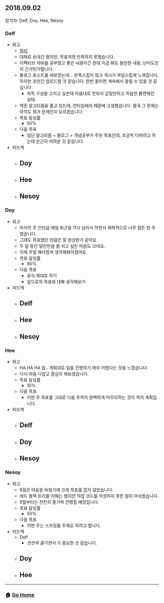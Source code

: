 ## 2018.09.02
참석자: Delf, Doy, Hee, Nesoy

### Delf
- 회고
  - [정리](https://github.com/WeareSoft/WWL/blob/master/delf/contents/Summary_20180902.md)
  - 대체로 손대긴 했지만, 목표치엔 만족하지 못했습니다.
  - 이펙티브 자바를 공부했고 좋은 내용이긴 한데 지금 봐도 될만한 내용, 난이도인지 긴가민가합니다.
  - 블로그 포스트를 써보았는데... 만족스럽지 않고 게시가 부담스럽게 느껴집니다. 하지만 조만간 업로드할 것 같습니다. 한번 올리면 계속해서 올릴 수 있을 것 같습니다.
    - 외적 구성을 고치고 싶은데 마음대로 안되서 삽질만하고 마음만 불편해진 상태.
  - 백준 알고리즘을 풀고 있는데, 런타임에러 때문에 고생했습니다. 결국 그 문제는 아직도 뭐가 문제인지 모르겠습니다.
  - 목표 달성률
    - 50%
  - 다음 목표
    - 일단 알고리즘 + 블로그 + 개념공부가 주된 목표인데, 조금씩 다하려고 하는데 은근히 어려운 것 같습니다.
- 피드백
  - Doy
    -
  - Hee
    -
  - Nesoy
    -

### Doy
- 회고
  - 마지막 주 인만큼 매일 퇴근을 11시 넘어서 하면서 체력적으로 너무 힘든 한 주였습니다.
  - 그래도 목표했던 만큼은 잘 완성한거 같아요.
  - 두 달 동안 달린만큼 좀 쉬고 싶은 마음도 크네요.
  - 이제 무얼 해야할까 생각해봐야겠어요.
  - 목표 달성률
    - 80%
  - 다음 목표
    - 휴식 제대로 하기
    - 앞으로의 목표에 대해 생각해보기
- 피드백
  - Delf
    -
  - Hee
    -
  - Nesoy
    -

### Hee
- 회고
  - HA HA HA 참.. 계획대로 일을 진행하기 매우 어렵다는 것을 느꼈습니다.
  - 다시 마음 다잡고 열심히 해보겠습니다.
  - 목표 달성률
    - 10%
  - 다음 목표
    - 이번 주 목표를 그대로 다음 주까지 완벽하게 마무리하는 것이 저의 계획입니다.
- 피드백
  - Delf
    - 
  - Doy
    -
  - Nesoy
    -

### Nesoy
- 회고
  - 8월은 마음을 비웠기에 크게 목표를 잡지 않았습니다.
  - 레드 블랙 트리를 이해는 했지만 직접 코드를 작성하지 못한 점이 아쉬웠습니다.
  - 9월부터는 천천히 즐기며 진행할 예정입니다.
  - 목표 달성률
    - 50%
  - 다음 목표
    - 이번 주는 스프링를 주제로 하려고 합니다.
- 피드백
  - Delf
    - *천천히 즐기면서* 가 중요한 것 같습니다.
  - Doy
    -
  - Hee
    -

---

### :house: [Go Home](https://github.com/WeareSoft/WWL)
